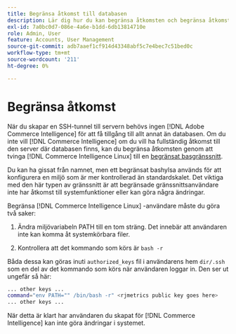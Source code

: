 ```yaml
---
title: Begränsa åtkomst till databasen
description: Lär dig hur du kan begränsa åtkomsten och begränsa åtkomsten till servern där databasen finns.
exl-id: 7a0bc0d7-086e-4a6e-b1dd-6db13814710e
role: Admin, User
feature: Accounts, User Management
source-git-commit: adb7aaef1cf914d43348abf5c7e4bec7c51bed0c
workflow-type: tm+mt
source-wordcount: '211'
ht-degree: 0%

---
```


# Begränsa åtkomst

När du skapar en SSH-tunnel till servern behövs ingen [!DNL Adobe Commerce Intelligence] för att få tillgång till allt annat än databasen. Om du inte vill [!DNL Commerce Intelligence] om du vill ha fullständig åtkomst till den server där databasen finns, kan du begränsa åtkomsten genom att tvinga [!DNL Commerce Intelligence Linux] till en [begränsat basgränssnitt](https://www.gnu.org/software/bash/manual/html_node/The-Restricted-Shell.html).

Du kan ha gissat från namnet, men ett begränsat bashylsa används för att konfigurera en miljö som är mer kontrollerad än standardskalet. Det viktiga med den här typen av gränssnitt är att begränsade gränssnittsanvändare inte har åtkomst till systemfunktioner eller kan göra några ändringar.

Begränsa [!DNL Commerce Intelligence Linux] -användare måste du göra två saker:

1. Ändra miljövariabeln PATH till en tom sträng. Det innebär att användaren inte kan komma åt systemkörbara filer.

1. Kontrollera att det kommando som körs är `bash -r`

Båda dessa kan göras inuti `authorized_keys` fil i användarens hem `dir/.ssh` som en del av det kommando som körs när användaren loggar in. Den ser ut ungefär så här:

```bash
... other keys ...
command="env PATH="" /bin/bash -r" <rjmetrics public key goes here>
... other keys ...
```

När detta är klart har användaren du skapat för [!DNL Commerce Intelligence] kan inte göra ändringar i systemet.
